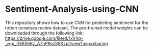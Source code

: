 # Sentiment-Analysis-using-CNN
This repository shows how to use CNN for predicting sentiment for the rotten tomatoes review dataset.
The pre-trained model weights can be downloaded through the following link:
https://drive.google.com/file/d/1xVVq-_ygp_lEBO6iBz_A7hP9ezS8Kzpl/view?usp=sharing
